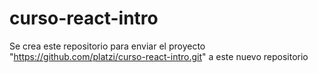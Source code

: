 # curso-react-intro
Se crea este repositorio para enviar el proyecto "https://github.com/platzi/curso-react-intro.git" a este nuevo repositorio
